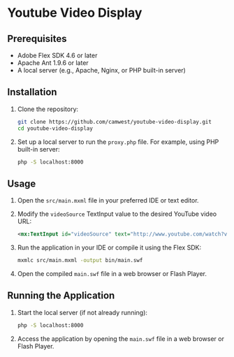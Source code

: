 # Youtube Video Display

## Prerequisites

- Adobe Flex SDK 4.6 or later
- Apache Ant 1.9.6 or later
- A local server (e.g., Apache, Nginx, or PHP built-in server)

## Installation

1. Clone the repository:
   ```sh
   git clone https://github.com/camwest/youtube-video-display.git
   cd youtube-video-display
   ```

2. Set up a local server to run the `proxy.php` file. For example, using PHP built-in server:
   ```sh
   php -S localhost:8000
   ```

## Usage

1. Open the `src/main.mxml` file in your preferred IDE or text editor.

2. Modify the `videoSource` TextInput value to the desired YouTube video URL:
   ```xml
   <mx:TextInput id="videoSource" text="http://www.youtube.com/watch?v=qk39NnHp3Yw" />
   ```

3. Run the application in your IDE or compile it using the Flex SDK:
   ```sh
   mxmlc src/main.mxml -output bin/main.swf
   ```

4. Open the compiled `main.swf` file in a web browser or Flash Player.

## Running the Application

1. Start the local server (if not already running):
   ```sh
   php -S localhost:8000
   ```

2. Access the application by opening the `main.swf` file in a web browser or Flash Player.
